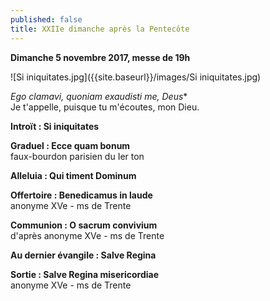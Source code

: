 ```yaml
---
published: false
title: XXIIe dimanche après la Pentecôte
---
```

**Dimanche 5 novembre 2017, messe de 19h**  

![Si iniquitates.jpg]({{site.baseurl}}/images/Si iniquitates.jpg)

*Ego clamavi, quoniam exaudisti me, Deus**  
Je t'appelle, puisque tu m'écoutes, mon Dieu.

**Introït : Si iniquitates**

**Graduel : Ecce quam bonum**  
faux-bourdon parisien du Ier ton

**Alleluia : Qui timent Dominum**

**Offertoire : Benedicamus in laude**  
anonyme XVe - ms de Trente

**Communion : O sacrum convivium**  
d'après anonyme XVe - ms de Trente

**Au dernier évangile : Salve Regina**

**Sortie : Salve Regina misericordiae**  
anonyme XVe - ms de Trente